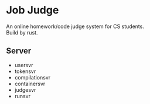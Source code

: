 # Job Judge
An online homework/code judge system for CS students.  
Build by rust.

## Server
* usersvr
* tokensvr
* compilationsvr
* containersvr
* judgesvr
* runsvr